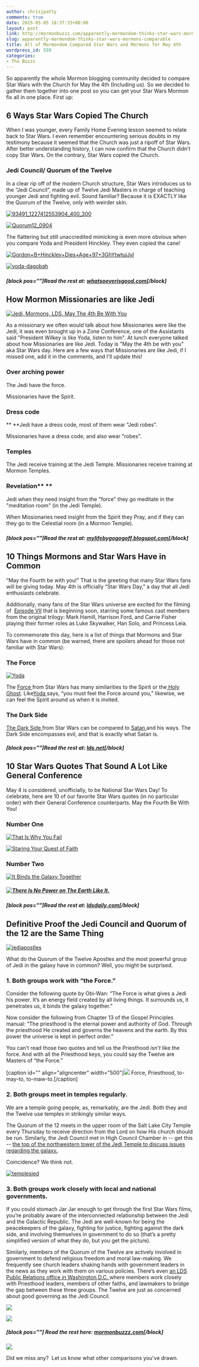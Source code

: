 ```yaml
---
author: chrisjpatty
comments: true
date: 2015-05-05 18:37:33+00:00
layout: post
link: http://mormonbuzzz.com/apparently-mormondom-thinks-star-wars-mormons-comparable/
slug: apparently-mormondom-thinks-star-wars-mormons-comparable
title: All of Mormondom Compared Star Wars and Mormons for May 4th
wordpress_id: 559
categories:
- The Buzzz
---
```


So apparently the whole Mormon blogging community decided to compare Star Wars with the Church for May the 4th (Including us). So we decided to gather them together into one post so you can get your Star Wars Mormon fix all in one place. First up:





## 6 Ways Star Wars Copied The Church









When I was younger, every Family Home Evening lesson seemed to relate back to Star Wars. I even remember encountering serious doubts in my testimony because it seemed that the Church was just a ripoff of Star Wars. After better understanding history, I can now confirm that the Church didn’t copy Star Wars. On the contrary, Star Wars copied the Church.


### Jedi Council/ Quorum of the Twelve


In a clear rip off of the modern Church structure, Star Wars introduces us to the “Jedi Council”, made up of Twelve Jedi Masters in charge of teaching younger Jedi and fighting evil. Sound familiar? Because it is EXACTLY like the Quorum of the Twelve, only with weirder skin.

[![93491_1227412553904_400_300](http://i1.wp.com/www.whatsoeverisgood.com/wp-content/uploads/2015/05/93491_1227412553904_400_300-e1430757034990-300x205.jpg?resize=422%2C288)](http://i2.wp.com/www.whatsoeverisgood.com/wp-content/uploads/2015/05/Quorum12_0904.jpg)

[![Quorum12_0904](http://i2.wp.com/www.whatsoeverisgood.com/wp-content/uploads/2015/05/Quorum12_0904.jpg?resize=424%2C239)](http://i2.wp.com/www.whatsoeverisgood.com/wp-content/uploads/2015/05/Quorum12_0904.jpg)

The flattering but still unaccredited mimicking is even more obvious when you compare Yoda and President Hinckley. They even copied the cane!

[![Gordon+B+Hinckley+Dies+Age+97+3GhYtwtujJyl](http://i1.wp.com/www.whatsoeverisgood.com/wp-content/uploads/2015/05/Gordon-B-Hinckley-Dies-Age-97-3GhYtwtujJyl.jpg?resize=271%2C444)](http://i1.wp.com/www.whatsoeverisgood.com/wp-content/uploads/2015/05/Gordon-B-Hinckley-Dies-Age-97-3GhYtwtujJyl.jpg)

[![yoda-dagobah](http://i1.wp.com/www.whatsoeverisgood.com/wp-content/uploads/2015/05/yoda-dagobah.jpg?resize=428%2C311)](http://i1.wp.com/www.whatsoeverisgood.com/wp-content/uploads/2015/05/yoda-dagobah.jpg)









### 




##### [block pos=""]Read the rest at: [whatsoeverisgood.com](http://www.whatsoeverisgood.com/6-ways-star-wars-copied-the-gospel/)[/block]





## How Mormon Missionaries are like Jedi







[![Jedi, Mormons, LDS, May The 4th Be With You](http://2.bp.blogspot.com/-E3l5t_CLt40/VUeBu7aqjxI/AAAAAAAAC8c/g-20bMSP_ls/s400/Jedi%2BMissionaries.jpg)](http://2.bp.blogspot.com/-E3l5t_CLt40/VUeBu7aqjxI/AAAAAAAAC8c/g-20bMSP_ls/s1600/Jedi%2BMissionaries.jpg)


As a missionary we often would talk about how Missionaries were like the Jedi, it was even brought up in a Zone Conference, one of the Assistants said "President Wilkey is like Yoda, listen to him". At lunch everyone talked about how Missionaries are like Jedi. Today is "May the 4th be with you" aka Star Wars day. Here are a few ways that Missionaries are like Jedi, if I missed one, add it in the comments, and I'll update this!











### **Over arching power**




The Jedi have the force.




Missionaries have the Spirit.










### **Dress code**




**
**Jedi have a dress code, most of them wear "Jedi robes".




Missionaries have a dress code, and also wear "robes".


### **Temples**







The Jedi receive training at the Jedi Temple.
Missionaries receive training at Mormon Temples.


### **Revelation**** **







Jedi when they need insight from the "force" they go meditate in the "meditation room" (in the Jedi Temple).




When Missionaries need insight from the Spirit they Pray, and if they can they go to the Celestial room (in a Mormon Temple).
















##### 




##### [block pos=""]Read the rest at: [mylifebygogogoff.blogspot.com](http://mylifebygogogoff.blogspot.com/2015/05/how-mormon-missionaries-are-like-jedi.html)[/block]




## 10 Things Mormons and Star Wars Have in Common


“May the Fourth be with you!” That is the greeting that many Star Wars fans will be giving today. May 4th is officially “Star Wars Day,” a day that all Jedi enthusiasts celebrate.

Additionally, many fans of the Star Wars universe are excited for the filming of  [Episode VII](http://www.cnn.com/2014/04/29/showbiz/star-wars-cast/) that is beginning soon, starring some famous cast members from the original trilogy: Mark Hamill, Harrison Ford, and Carrie Fisher playing their former roles as Luke Skywalker, Han Solo, and Princess Leia.

To commemorate this day, here is a list of things that Mormons and Star Wars have in common (be warned, there are spoilers ahead for those not familiar with Star Wars):


### The Force




[![Yoda](http://lds.net/wp-content/uploads/2014/05/the-yoda-reveal-300x178.jpg)](http://lds.net/wp-content/uploads/2014/05/the-yoda-reveal.jpg)




The [Force ](http://en.wikipedia.org/wiki/Force_(Star_Wars))from Star Wars has many similarities to the Spirit or the[ Holy Ghost](https://www.lds.org/topics/holy-ghost?lang=eng). Like[Yoda ](http://en.wikipedia.org/wiki/Yoda)says, “you must feel the Force around you,” likewise, we can feel the Spirit around us when it is invited.


### The Dark Side


[The Dark Side ](http://en.wikipedia.org/wiki/Dark_side_(Star_Wars))from Star Wars can be compared to [Satan ](https://www.lds.org/topics/satan?lang=eng)and his ways. The Dark Side encompasses evil, and that is exactly what Satan is.











##### [block pos=""]Read the rest at: [lds.net](http://lds.net/blog/buzz/entertainment/pop-culture/mormons-star-wars-common/)[/block]




## 10 Star Wars Quotes That Sound A Lot Like General Conference


May 4 is considered, unofficially, to be National Star Wars Day! To celebrate, here are 10 of our favorite Star Wars quotes (in no particular order) with their General Conference counterparts. May the Fourth Be With You!


### Number One


[![That Is Why You Fail](http://www.ldsdaily.com/wp-content/uploads/2015/05/yoda-1-1024x436.jpg)](http://www.ldsdaily.com/wp-content/uploads/2015/05/yoda-1.jpg)

[![Staring Your Quest of Faith](http://www.ldsdaily.com/wp-content/uploads/2015/05/holland-1.jpg)](http://www.ldsdaily.com/wp-content/uploads/2015/05/holland-1.jpg)


### Number Two


[![It Binds the Galaxy Together](http://www.ldsdaily.com/wp-content/uploads/2015/05/obi-wan-force-1024x636.jpg)](http://www.ldsdaily.com/wp-content/uploads/2015/05/obi-wan-force.jpg)


##### [![There Is No Power on The Earth Like It.](http://www.ldsdaily.com/wp-content/uploads/2015/05/gordon-priesthood.jpg)](http://www.ldsdaily.com/wp-content/uploads/2015/05/gordon-priesthood.jpg)







##### 








##### [block pos=""]Read the rest at: [ldsdaily.com](http://www.ldsdaily.com/entertainment/10-star-wars-quotes-that-sound-a-lot-like-general-conference/)[/block]




## Definitive Proof the Jedi Council and Quorum of the 12 are the Same Thing


[![jediapostles](http://mormonbuzzz.com/wp-content/uploads/2015/05/jediapostles.jpg)](http://mormonbuzzz.com/wp-content/uploads/2015/05/jediapostles.jpg)

What do the Quorum of the Twelve Apostles and the most powerful group of Jedi in the galaxy have in common? Well, you might be surprised.


### 1. Both groups work with “the Force.”


Consider the following quote by Obi-Wan: “The Force is what gives a Jedi his power. It’s an energy field created by all living things. It surrounds us, it penetrates us, it binds the galaxy together.”

Now consider the following from Chapter 13 of the Gospel Principles manual: “The priesthood is the eternal power and authority of God. Through the priesthood He created and governs the heavens and the earth. By this power the universe is kept in perfect order.”

You can’t read those two quotes and tell us the Priesthood _isn’t_ like the force. And with all the Priesthood keys, you could say the Twelve are Masters of “the Force.”

[caption id="" align="aligncenter" width="500"]![](http://www.quickmeme.com/img/55/5531f815115e59d1944808e93e1be527512967c9df90505cf5732cf2ddd131ba.jpg) Force, Priesthood, to-may-to, to-maw-to.[/caption]


### 2. Both groups meet in temples regularly.


We are a temple going people, as, remarkably, are the Jedi. Both they and the Twelve use temples in strikingly similar ways.

The Quorum of the 12 meets in the upper room of the Salt Lake City Temple every Thursday to receive direction from the Lord on how His church should be run. Similarly, the Jedi Council met in High Council Chamber in -- get this -- [the top of the northwestern tower of the Jedi Temple to discuss issues regarding the galaxy.](http://img2.wikia.nocookie.net/__cb20100413190007/starwars/images/c/ce/SWOldRepublic1CoverB.jpg)

Coincidence? We think not.

[![templesjed](http://mormonbuzzz.com/wp-content/uploads/2015/05/templesjed.jpg)](http://mormonbuzzz.com/wp-content/uploads/2015/05/templesjed.jpg)


### 3. Both groups work closely with local and national governments.


If you could stomach Jar Jar enough to get through the first Star Wars films, you’re probably aware of the interconnected relationship between the Jedi and the Galactic Republic. The Jedi are well-known for being the peacekeepers of the galaxy, fighting for justice, fighting against the dark side, and involving themselves in government to do so (that’s a pretty simplified version of what they do, but you get the picture).

Similarly, members of the Quorum of the Twelve are actively involved in government to defend religious freedom and moral law-making. We frequently see church leaders shaking hands with government leaders in the news as they work with them on various policies. There’s even [an LDS Public Relations office in Washington D.C. ](https://publicaffairs.lds.org/)where members work closely with Priesthood leaders, members of other faiths, and lawmakers to bridge the gap between these three groups. The Twelve are just as concerned about good governing as the Jedi Council.

![](http://massassi.ourhobby.com/massassi/pictures/episode_2/img/senate_chamber-main_arena06.jpg)

![](http://img.deseretnews.com/images/article/midres/1491746/1491746.jpg)


##### [block pos=""] Read the rest here: [mormonbuzzz.com](http://mormonbuzzz.com/definitive-proof-jedi-council-quorum-12-thing/)[/block]







![](https://scontent-sjc.xx.fbcdn.net/hphotos-xpa1/v/t1.0-9/p480x480/11205163_10153357071183128_986921613849445570_n.jpg?oh=b8093f01d366160ae89de505facf99bc&oe=55CF7F8F)

Did we miss any?  Let us know what other comparisons you've drawn.

